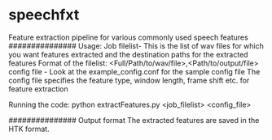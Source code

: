 # speechfxt
Feature extraction pipeline for various commonly used speech features
###############
Usage:
Job filelist- This is the list of wav files for which you want features extracted and 
              the destination paths for the extracted features
              Format of the filelist:
                  <Full/Path/to/wav/file>,<Path/to/output/file>                  
config file - Look at the example_config.conf for the sample config file
              The config file specifies the feature type, window length, frame shift etc. for feature extraction

Running the code:
python extractFeatures.py <job_filelist> <config_file>

###############
Output format
The extracted features are saved in the HTK format.
